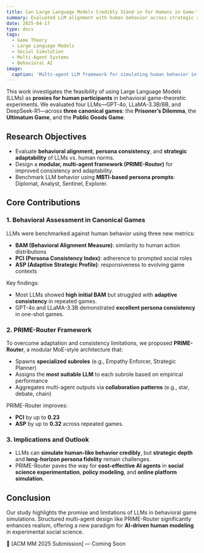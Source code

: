 ```yaml
---
title: Can Large Language Models Credibly Stand in for Humans in Game-Theoretic Experiments?
summary: Evaluated LLM alignment with human behavior across strategic social games and proposed PRIME-Router to enhance role consistency and adaptability.
date: 2025-04-17
type: docs
tags:
  - Game Theory
  - Large Language Models
  - Social Simulation
  - Multi-Agent Systems
  - Behavioral AI
image:
  caption: 'Multi-agent LLM framework for simulating human behavior in games'
---
```


This work investigates the feasibility of using Large Language Models (LLMs) as **proxies for human participants** in behavioral game-theoretic experiments. We evaluated four LLMs—GPT-4o, LLaMA-3.3B/8B, and DeepSeek-R1—across **three canonical games**: the **Prisoner’s Dilemma**, the **Ultimatum Game**, and the **Public Goods Game**.

## Research Objectives

- Evaluate **behavioral alignment**, **persona consistency**, and **strategic adaptability** of LLMs vs. human norms.
- Design a **modular, multi-agent framework (PRIME-Router)** for improved consistency and adaptability.
- Benchmark LLM behavior using **MBTI-based persona prompts**: Diplomat, Analyst, Sentinel, Explorer.

## Core Contributions

### 1. Behavioral Assessment in Canonical Games
LLMs were benchmarked against human behavior using three new metrics:
- **BAM (Behavioral Alignment Measure)**: similarity to human action distributions
- **PCI (Persona Consistency Index)**: adherence to prompted social roles
- **ASP (Adaptive Strategic Profile)**: responsiveness to evolving game contexts

Key findings:
- Most LLMs showed **high initial BAM** but struggled with **adaptive consistency** in repeated games.
- GPT-4o and LLaMA-3.3B demonstrated **excellent persona consistency** in one-shot games.

### 2. PRIME-Router Framework
To overcome adaptation and consistency limitations, we proposed **PRIME-Router**, a modular MoE-style architecture that:
- Spawns **specialized subroles** (e.g., Empathy Enforcer, Strategic Planner)
- Assigns the **most suitable LLM** to each subrole based on empirical performance
- Aggregates multi-agent outputs via **collaboration patterns** (e.g., star, debate, chain)

PRIME-Router improves:
- **PCI** by up to **0.23**
- **ASP** by up to **0.32**
across repeated games.

### 3. Implications and Outlook
- LLMs can **simulate human-like behavior credibly**, but **strategic depth** and **long-horizon persona fidelity** remain challenges.
- PRIME-Router paves the way for **cost-effective AI agents** in **social science experimentation**, **policy modeling**, and **online platform simulation**.

## Conclusion

Our study highlights the promise and limitations of LLMs in behavioral game simulations. Structured multi-agent design like PRIME-Router significantly enhances realism, offering a new paradigm for **AI-driven human modeling** in experimental social science.

📄 [ACM MM 2025 Submission] — Coming Soon
